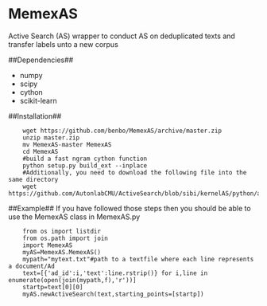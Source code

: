 # MemexAS
Active Search (AS) wrapper to conduct AS on deduplicated texts and transfer labels unto a new corpus

##Dependencies##
- numpy
- scipy 
- cython
- scikit-learn

##Installation##

        wget https://github.com/benbo/MemexAS/archive/master.zip  
        unzip master.zip  
        mv MemexAS-master MemexAS  
        cd MemexAS  
        #build a fast ngram cython function  
        python setup.py build_ext --inplace  
        #Additionally, you need to download the following file into the same directory 
        wget https://github.com/AutonlabCMU/ActiveSearch/blob/sibi/kernelAS/python/activeSearchInterface.py

##Example##
If you have followed those steps then you should be able to use the MemexAS class in MemexAS.py

        from os import listdir  
        from os.path import join  
        import MemexAS  
        myAS=MemexAS.MemexAS()  
        mypath="mytext.txt"#path to a textfile where each line represents a document/Ad  
        text=[{'ad_id':i,'text':line.rstrip()} for i,line in enumerate(open(join(mypath,f),'r'))]
        startp=text[0][0]
        myAS.newActiveSearch(text,starting_points=[startp])  


